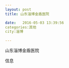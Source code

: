 ```yaml
--- 
layout: post 
title: 山东淄博金盾医院

date:   2016-05-03 13:39:56 
categories:其他  
city:淄博
  
--- 
```

   
山东淄博金盾医院

信息

